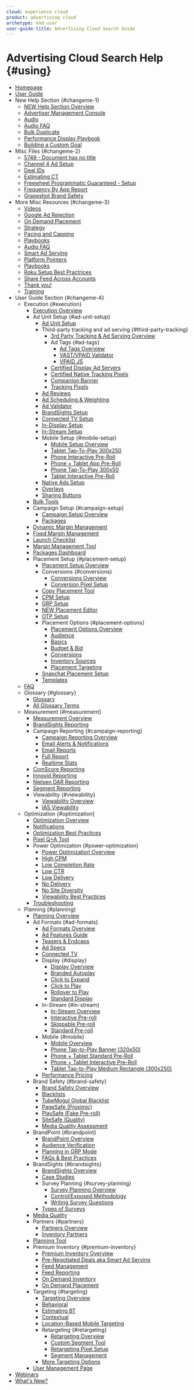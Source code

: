 ```yaml
---
cloud: experience cloud
product: advertising cloud
archetype: end-user
user-guide-title: Advertising Cloud Search Guide
---
```


# Advertising Cloud Search Help {#using}

+ [Homepage](homepage.md)
+ [User Guide](user-guide.md)
+ New Help Section {#changeme-1}
  + [NEW Help Section Overview](new.md)
  + [Advertiser Management Console](new/advertiser-management-console.md)
  + [Audio](new/audio.md)
  + [Audio FAQ](new/audio/audio-faq.md)
  + [Bulk Duplicate](new/bulk-duplicate.md)
  + [Performance Display Playbook](new/performance-display-playbook.md)
  + [Building a Custom Goal](new/performance-display-playbook/building-a-custom-goal.md)
+ Misc Files {#changeme-2}
  + [5749 - Document has no title](5749.md)
  + [Channel 4 Ad Setup](channel4.md)
  + [Deal IDs](deal-ids.md)
  + [Estimating CT](estimating-ct.md)
  + [Freewheel Programmatic Guaranteed - Setup](freewheel-programmatic-guaranteed-setup.md)
  + [Frequency By App Report](frequency-by-app-report.md)
  + [Grapeshot Brand Safety](grapeshot-brand-safety.md)
+ More Misc Resources {#changeme-3}
  + [Videos](page-id-1273.md)
  + [Google Ad Rejection](page-id-3605.md)
  + [On Demand Placement](page-id-4767.md)
  + [Strategy](page-id-5177.md)
  + [Pacing and Capping](page-id-6978.md)
  + [Playbooks](page-id-7499.md)
  + [Audio FAQ](page-id-7624.md)
  + [Smart Ad Serving](page-id-7700.md)
  + [Platform Pointers](platform-pointers.md)
  + [Playbooks](playbooks.md)
  + [Roku Setup Best Practrices](roku-best-practices.md)
  + [Share Feed Across Accounts](share-feed-across-accounts.md)
  + [Thank you!](thank.md)
  + [Training](training.md)
+ User Guide Section {#changeme-4}
  + Execution {#execution}
    + [Execution Overview](dsp/execution.md)
    + Ad Unit Setup {#ad-unit-setup}
      + [Ad Unit Setup](dsp/execution/ad-unit-setup.md)
      + Third-party tracking and ad serving {#third-party-tracking}
        + [3rd Party Tracking & Ad Serving Overview](dsp/execution/ad-unit-setup/3rd-party-tracking-adserving.md)
        + Ad Tags {#ad-tags}
          + [Ad Tags Overview](dsp/execution/ad-unit-setup/3rd-party-tracking-adserving/ad-tags.md)
          + [VAST/VPAID Validator](dsp/execution/ad-unit-setup/3rd-party-tracking-adserving/ad-tags/vastvpaid-validator.md)
          + [VPAID JS](dsp/execution/ad-unit-setup/3rd-party-tracking-adserving/ad-tags/vpaid-js.md)
        + [Certified Display Ad Servers](dsp/execution/ad-unit-setup/3rd-party-tracking-adserving/certified-display-ad-servers.md)
        + [Certified Native Tracking Pixels](dsp/execution/ad-unit-setup/3rd-party-tracking-adserving/certified-native-tracking-pixels.md)
        + [Companion Banner](dsp/execution/ad-unit-setup/3rd-party-tracking-adserving/companion-banner.md)
        + [Tracking Pixels](dsp/execution/ad-unit-setup/3rd-party-tracking-adserving/tracking-pixels.md)
      + [Ad Reviews](dsp/execution/ad-unit-setup/ad-reviews.md)
      + [Ad Scheduling & Weighting](dsp/execution/ad-unit-setup/ad-scheduling-weighting.md)
      + [Ad Validator](dsp/execution/ad-unit-setup/ad-validator.md)
      + [BrandSights Setup](dsp/execution/ad-unit-setup/brandsights-setup.md)
      + [Connected TV Setup](dsp/execution/ad-unit-setup/connected-tv-setup.md)
      + [In-Display Setup](dsp/execution/ad-unit-setup/in-display-setup.md)
      + [In-Stream Setup](dsp/execution/ad-unit-setup/in-stream-setup.md)
      + Mobile Setup {#mobile-setup}
        + [Mobile Setup Overview](dsp/execution/ad-unit-setup/mobile-setup.md)
        + [Tablet Tap-To-Play 300x250](dsp/execution/ad-unit-setup/mobile-setup/mobile-app-ctp.md)
        + [Phone Interactive Pre-Roll](dsp/execution/ad-unit-setup/mobile-setup/mobile-app-interactive.md)
        + [Phone + Tablet App Pre-Roll](dsp/execution/ad-unit-setup/mobile-setup/mobile-app-pr.md)
        + [Phone Tap-To-Play 300x50](dsp/execution/ad-unit-setup/mobile-setup/mobile-web-ctp.md)
        + [Tablet Interactive Pre-Roll](dsp/execution/ad-unit-setup/mobile-setup/tablet-app-interactive.md)
      + [Native Ads Setup](dsp/execution/ad-unit-setup/native-setup.md)
      + [Overlays](dsp/execution/ad-unit-setup/overlay.md)
      + [Sharing Buttons](dsp/execution/ad-unit-setup/sharing-buttons.md)
    + [Bulk Tools](dsp/execution/bulk-tools.md)
    + Campaign Setup {#campaign-setup}
      + [Campaign Setup Overview](dsp/execution/campaign-setup.md)
      + [Packages](dsp/execution/campaign-setup/packages.md)
    + [Dynamic Margin Management](dsp/execution/dynamicmargin.md)
    + [Fixed Margin Management](dsp/execution/fixedmargin.md)
    + [Launch Checklist](dsp/execution/launch-checklist.md)
    + [Margin Management Tool](dsp/execution/margin-management-tool.md)
    + [Packages Dashboard](dsp/execution/packages-dashboard.md)
    + Placement Setup {#placement-setup}
      + [Placement Setup Overview](dsp/execution/placement-setup.md)
      + Conversions {#conversions}
        + [Conversions Overview](dsp/execution/placement-setup/conversions.md)
        + [Conversion Pixel Setup](dsp/execution/placement-setup/conversions/conversion-pixel-setup.md)
      + [Copy Placement Tool](dsp/execution/placement-setup/copy-placement-tool.md)
      + [CPM Setup](dsp/execution/placement-setup/cpm-setup.md)
      + [GRP Setup](dsp/execution/placement-setup/grp-setup.md)
      + [NEW Placement Editor](dsp/execution/placement-setup/introducing-the-new-placement-editor.md)
      + [OTP Setup](dsp/execution/placement-setup/otp-setup.md)
      + Placement Options {#placement-options}
        + [Placement Options Overview](dsp/execution/placement-setup/placement-options.md)
        + [Audience](dsp/execution/placement-setup/placement-options/audience.md)
        + [Basics](dsp/execution/placement-setup/placement-options/basics.md)
        + [Budget & Bid](dsp/execution/placement-setup/placement-options/budget-bid.md)
        + [Conversions](dsp/execution/placement-setup/placement-options/conversions-2.md)
        + [Inventory Sources](dsp/execution/placement-setup/placement-options/inventory-sources.md)
        + [Placement Targeting](dsp/execution/placement-setup/placement-options/placement-targeting.md)
      + [Snapchat Placement Setup](dsp/execution/placement-setup/snapchat-placement-setup.md)
      + [Templates](dsp/execution/placement-setup/templates.md)
  + [FAQ](dsp/faq.md)
  + Glossary {#glossary}
    + [Glossary](dsp/glossary.md)
    + [All Glossary Terms](dsp/glossary/all-terms.md)
  + Measurement {#measurement}
    + [Measurement Overview](dsp/measurement.md)
    + [BrandSights Reporting](dsp/measurement/brandsights-reporting.md)
    + Campaign Reporting {#campaign-reporting}
      + [Campaign Reporting Overview](dsp/measurement/campaign-reporting.md)
      + [Email Alerts & Notifications](dsp/measurement/campaign-reporting/email-alerts-notifications.md)
      + [Email Reports](dsp/measurement/campaign-reporting/email-reports.md)
      + [Full Report](dsp/measurement/campaign-reporting/full-report.md)
      + [Realtime Stats](dsp/measurement/campaign-reporting/realtime-stats.md)
    + [ComScore Reporting](dsp/measurement/comscore-vce.md)
    + [Innovid Reporting](dsp/measurement/innovid-reporting.md)
    + [Nielsen DAR Reporting](dsp/measurement/nielsen-ocr-reporting.md)
    + [Segment Reporting](dsp/measurement/segment-reporting.md)
    + Viewability {#viewability}
      + [Viewability Overview](dsp/measurement/viewability.md)
      + [IAS Viewability](dsp/measurement/viewability/ias-integration.md)
  + Optimization {#optimization}
    + [Optimization Overview](dsp/optimization.md)
    + [Notifications](dsp/optimization/notifications.md)
    + [Optimization Best Practices](dsp/optimization/optimization-goals.md)
    + [Pixel Q+A Tool](dsp/optimization/pixel-qa-tool.md)
    + Power Optimization {#power-optimization}
      + [Power Optimization Overview](dsp/optimization/power-optimization.md)
      + [High CPM](dsp/optimization/power-optimization/high-cpm.md)
      + [Low Completion Rate](dsp/optimization/power-optimization/low-completion-rate.md)
      + [Low CTR](dsp/optimization/power-optimization/low-ctr.md)
      + [Low Delivery](dsp/optimization/power-optimization/low-delivery.md)
      + [No Delivery](dsp/optimization/power-optimization/no-delivery.md)
      + [No Site Diversity](dsp/optimization/power-optimization/no-site-diversity.md)
      + [Viewability Best Practices](dsp/optimization/power-optimization/viewability-best-practices.md)
    + [Troubleshooting](dsp/optimization/troubleshooting.md)
  + Planning {#planning}
    + [Planning Overview](dsp/planning.md)
    + Ad Formats {#ad-formats}
      + [Ad Formats Overview](dsp/planning/ad-formats.md)
      + [Ad Features Guide](dsp/planning/ad-formats/ad-features-guide.md)
      + [Teasers & Endcaps](dsp/planning/ad-formats/ad-features-guide/teasers-endcaps.md)
      + [Ad Specs](dsp/planning/ad-formats/ad-specs.md)
      + [Connected TV](dsp/planning/ad-formats/connected-tv.md)
      + Display {#display}
        + [Display Overview](dsp/planning/ad-formats/in-display.md)
        + [Branded Autoplay](dsp/planning/ad-formats/in-display/branded-autoplay.md)
        + [Click to Expand](dsp/planning/ad-formats/in-display/click-to-expand.md)
        + [Click to Play](dsp/planning/ad-formats/in-display/click-to-play.md)
        + [Rollover to Play](dsp/planning/ad-formats/in-display/rollover-to-play.md)
        + [Standard Display](dsp/planning/ad-formats/in-display/standard-display.md)
      + In-Stream {#in-stream}
        + [In-Stream Overview](dsp/planning/ad-formats/in-stream.md)
        + [Interactive Pre-roll](dsp/planning/ad-formats/in-stream/interactive-pre-roll.md)
        + [Skippable Pre-roll](dsp/planning/ad-formats/in-stream/skippable-pre-roll.md)
        + [Standard Pre-roll](dsp/planning/ad-formats/in-stream/standard-pre-roll.md)
      + Mobile {#mobile}
        + [Mobile Overview](dsp/planning/ad-formats/mobile.md)
        + [Phone Tap-to-Play Banner (320x50)](dsp/planning/ad-formats/mobile/mobile-app-ctp.md)
        + [Phone + Tablet Standard Pre-Roll](dsp/planning/ad-formats/mobile/mobile-app-pr.md)
        + [Phone + Tablet Interactive Pre-Roll](dsp/planning/ad-formats/mobile/mobile-interactive-pr.md)
        + [Tablet Tap-to-Play Medium Rectangle (300x250)](dsp/planning/ad-formats/mobile/mobile-web-ctp.md)
      + [Performance Pricing](dsp/planning/ad-formats/performance-pricing.md)
    + Brand Safety {#brand-safety}
      + [Brand Safety Overview](dsp/planning/brand-safety.md)
      + [Blacklists](dsp/planning/brand-safety/blacklists.md)
      + [TubeMogul Global Blacklist](dsp/planning/brand-safety/blacklists/tubemogul-global-blacklist.md)
      + [PageSafe (Proximic)](dsp/planning/brand-safety/pagesafe-proximic.md)
      + [PlaySafe (Fake Pre-roll)](dsp/planning/brand-safety/playsafe-fake-pre-roll.md)
      + [SiteSafe (Quality)](dsp/planning/brand-safety/sitesafe-quality.md)
      + [Media Quality Assessment](dsp/planning/brand-safety/viewability-audit.md)
    + BrandPoint {#brandpoint}
      + [BrandPoint Overview](dsp/planning/brandpoint.md)
      + [Audience Verification](dsp/planning/brandpoint/audience-verification.md)
      + [Planning in GRP Mode](dsp/planning/brandpoint/buying-in-cost-per-point.md)
      + [FAQs & Best Practices](dsp/planning/brandpoint/faqs-best-practices.md)
    + BrandSights {#brandsights}
      + [BrandSights Overview](dsp/planning/brandsights.md)
      + [Case Studies](dsp/planning/brandsights/case-studies.md)
      + Survey Planning {#survey-planning}
        + [Survey Planning Overview](dsp/planning/brandsights/survey-planning.md)
        + [Control/Exposed Methodology](dsp/planning/brandsights/survey-planning/controlexposed-methodology.md)
        + [Writing Survey Questions](dsp/planning/brandsights/survey-planning/writing-survey-questions.md)
      + [Types of Surveys](dsp/planning/brandsights/types-surveys.md)
    + [Media Quality](dsp/planning/media-quality.md)
    + Partners {#partners}
      + [Partners Overview](dsp/planning/partners.md)
      <!-- No text in file --> <!-- + [Ad Serving](dsp/planning/partners/ad-serving.md) -->
      <!-- No text in file --> <!-- + [Data Partners](dsp/planning/partners/data-partners.md) -->
      + [Inventory Partners](dsp/planning/partners/inventory-partners.md)
      <!-- No text in file --> <!-- + [Measurement Partners](dsp/planning/partners/measurement-partners.md) -->
    + [Planning Tool](dsp/planning/planning-tool-beta.md)
    + Premium Inventory {#premium-inventory}
      + [Premium Inventory Overview](dsp/planning/private-inventory.md)
      + [Pre-Negotiated Deals aka Smart Ad Serving](dsp/planning/private-inventory/brandaccess.md)
      + [Feed Management](dsp/planning/private-inventory/brandaccess/feed-management.md)
      + [Feed Reporting](dsp/planning/private-inventory/feeds-reporting.md)
      + [On Demand Inventory](dsp/planning/private-inventory/on-demand-inventory.md)
      + [On Demand Placement](dsp/planning/private-inventory/on-demand-inventory/on-demand-placement.md)
    + Targeting {#targeting}
      + [Targeting Overview](dsp/planning/targeting.md)
      + [Behavioral](dsp/planning/targeting/behavioral.md)
      + [Estimating BT](dsp/planning/targeting/behavioral/estimating-bt.md)
      + [Contextual](dsp/planning/targeting/contextual.md)
      + [Location-Based Mobile Targeting](dsp/planning/targeting/factual-geo-targeting.md)
      + Retargeting {#retargeting}
        + [Retargeting Overview](dsp/planning/targeting/retargeting.md)
        + [Custom Segment Tool](dsp/planning/targeting/retargeting/custom-segment-tool.md)
        + [Retargeting Pixel Setup](dsp/planning/targeting/retargeting/retargeting-pixel-setup.md)
        + [Segment Management](dsp/planning/targeting/retargeting/segment-management.md)
      + [More Targeting Options](dsp/planning/targeting/targeting-options.md)
    + [User Management Page](dsp/planning/user-management-page.md)
+ [Webinars](webinars.md)
+ [What's New?](whats-new.md)
